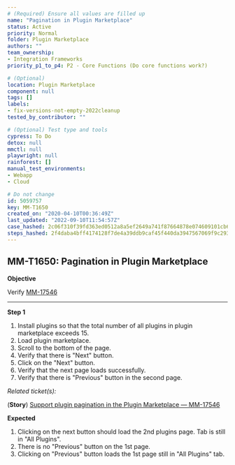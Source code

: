 ```yaml
---
# (Required) Ensure all values are filled up
name: "Pagination in Plugin Marketplace"
status: Active
priority: Normal
folder: Plugin Marketplace
authors: ""
team_ownership: 
- Integration Frameworks
priority_p1_to_p4: P2 - Core Functions (Do core functions work?)

# (Optional)
location: Plugin Marketplace
component: null
tags: []
labels: 
- fix-versions-not-empty-2022cleanup
tested_by_contributor: ""

# (Optional) Test type and tools
cypress: To Do
detox: null
mmctl: null
playwright: null
rainforest: []
manual_test_environments:
- Webapp
- Cloud

# Do not change
id: 5059757
key: MM-T1650
created_on: "2020-04-10T00:36:49Z"
last_updated: "2022-09-10T11:54:57Z"
case_hashed: 2c06f310f39fd363ed0512a8a5ef2649a741f87664878e074609101cb667b35a33d696af78583290d4865251eb3b9505
steps_hashed: 2f4daba4bff4174128f7de4a39ddb9caf45f440da3947567069f9c29386504b79e52a67f71c87df24226dcc6f0881636
---
```


<!-- (Auto-generated) Based on frontmatter's "key" and "name" -->

## MM-T1650: Pagination in Plugin Marketplace

**Objective**

Verify [MM-17546](https://mattermost.atlassian.net/browse/MM-17546)

---

**Step 1**

1. Install plugins so that the total number of all plugins in plugin marketplace exceeds 15.
2. Load plugin marketplace.
3. Scroll to the bottom of the page.
4. Verify that there is "Next" button.
5. Click on the "Next" button.
6. Verify that the next page loads successfully.
7. Verify that there is "Previous" button in the second page.

_Related ticket(s):_

(**Story**) [Support plugin pagination in the Plugin Marketplace — MM-17546](https://mattermost.atlassian.net/browse/MM-17546)

**Expected**

1. Clicking on the next button should load the 2nd plugins page. Tab is still in "All Plugins".
2. There is no "Previous" button on the 1st page.
3. Clicking on "Previous" button loads the 1st page still in "All Plugins" tab.
